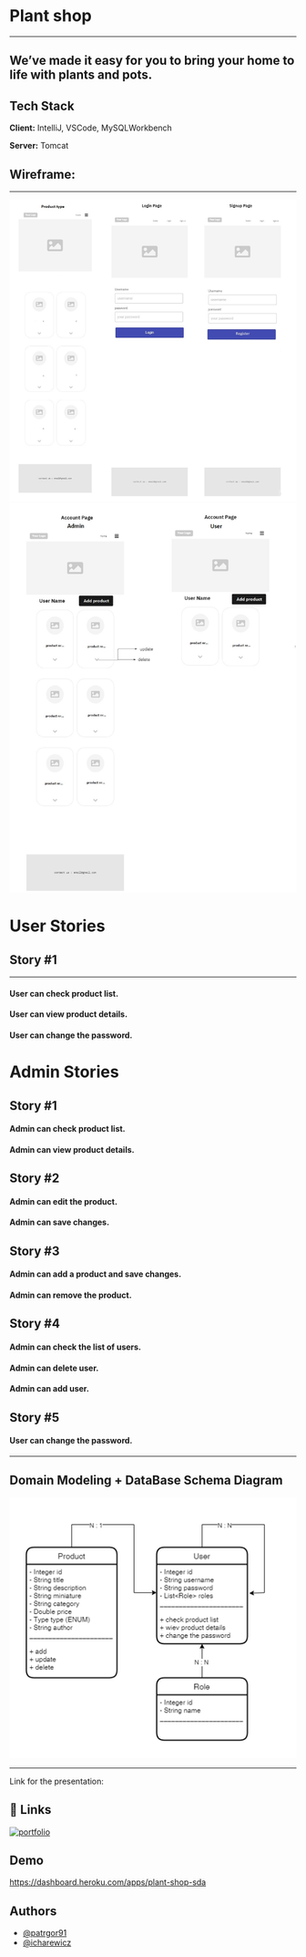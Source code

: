 # Plant shop
---------------------------------------------------------------------------------------------------------------------------------------
## We’ve made it easy for you to bring your home to life with plants and pots.


## Tech Stack

**Client:** IntelliJ, VSCode, MySQLWorkbench

**Server:** Tomcat

## **Wireframe:**

---------------------------------------------------------------------------------------------------------------------------------------

![](./images/1foto.jpg)
![](./images/2foto.jpg)

# **User Stories**
## **Story #1**
----------------------------------------------------------------------------------------------------------------------------------------
#### **User can check product list.**
#### **User can view product details.**
#### **User can change the password.**

# **Admin Stories**
## **Story #1**
#### **Admin can check product list.**
#### **Admin can view product details.**

## **Story #2**
#### **Admin can edit the product.**
#### **Admin can save changes.**

## **Story #3**
#### **Admin can add a product and save changes.**
#### **Admin can remove the product.**

## **Story #4**
#### **Admin can check the list of users.**
#### **Admin can delete user.**
#### **Admin can add user.**

## **Story #5**
#### **User can change the password.**

----------------------------------------------------------------------------------------------------------------------------------------
## Domain Modeling + DataBase Schema Diagram
![](./images/11.png)

----------------------------------------------------------------------------------------------------------------------------------------


Link for the presentation:
## 🔗 Links
[![portfolio](https://img.shields.io/badge/portfolio-000?style=for-the-badge&logo=ko-fi&logoColor=white)](https://github.com/plant-shop-sda-project/plant-shop.git)

## Demo
https://dashboard.heroku.com/apps/plant-shop-sda

## Authors
- [@patrgor91](https://github.com/patrgor91)
- [@icharewicz](https://github.com/icharewicz)